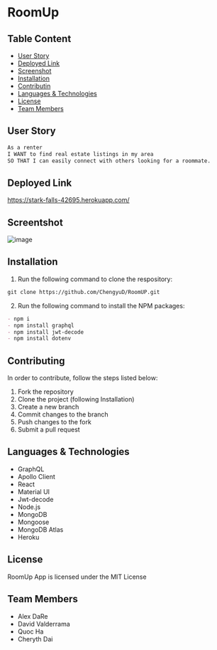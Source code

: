 # RoomUp

## Table Content
- [User Story](#user-story)
- [Deployed Link](#deployed-link)
- [Screenshot](#screenshot)
- [Installation](#installation)
- [Contributin](#contributing)
- [Languages & Technologies](#languages-&-technologies)
- [License](#license)
- [Team Members](#team-members)


## User Story
```md
As a renter
I WANT to find real estate listings in my area
SO THAT I can easily connect with others looking for a roommate.
```


## Deployed Link
https://stark-falls-42695.herokuapp.com/


## Screentshot

![image](https://user-images.githubusercontent.com/80147201/131225166-a8adb1e7-5b57-4542-b11a-1310d57a969c.png)


## Installation

1. Run the following command to clone the respository:
```md
git clone https://github.com/ChengyuD/RoomUP.git
```
2. Run the following command to install the NPM packages:
```md
- npm i
- npm install graphql
- npm install jwt-decode
- npm install dotenv
```


## Contributing
In order to contribute, follow the steps listed below:
1. Fork the repository
2. Clone the project (following Installation)
3. Create a new branch
4. Commit changes to the branch
5. Push changes to the fork
6. Submit a pull request


## Languages & Technologies
- GraphQL
- Apollo Client
- React
- Material UI
- Jwt-decode
- Node.js
- MongoDB
- Mongoose
- MongoDB Atlas
- Heroku


## License
RoomUp App is licensed under the MIT License


## Team Members
- Alex DaRe
- David Valderrama
- Quoc Ha
- Cheryth Dai
